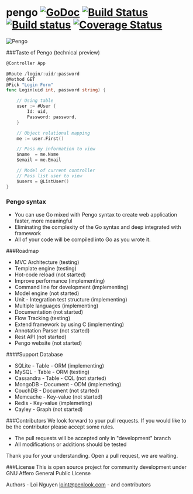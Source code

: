 # pengo [![GoDoc](https://godoc.org/github.com/penlook/pengo?status.svg)](https://godoc.org/github.com/penlook/pengo) [![Build Status](https://travis-ci.org/penlook/pengo.svg)](https://travis-ci.org/penlook/pengo) [![Build status](https://ci.appveyor.com/api/projects/status/u6m54q5v1tgl9sxh?svg=true)](https://ci.appveyor.com/project/loint/pengo) [![Coverage Status](https://coveralls.io/repos/penlook/pengo/badge.svg)](https://coveralls.io/r/penlook/pengo)

![Pengo](https://lh4.googleusercontent.com/TQl3iiJHC7br7wOqgs4tpZHMU86T3hj1S7-WFKiN8U5eDpWZEu3jMZW2MaUP1KKXF6Uiw2Fr5XXUJZE=w1896-h815)

###Taste of Pengo (technical preview)

```go
@Controller App

@Route /login/:uid/:password
@Method GET
@Pick "Login Form"
func Login(uid int, password string) {

	// Using table
	user := #User {
		Id: uid,
		Password: password,
	}

	// Object relational mapping
	me := user.First()

	// Pass my information to view
	$name  = me.Name
	$email = me.Email

	// Model of current controller
	// Pass list user to view
	$users = @ListUser()
}
```

### Pengo syntax
- You can use Go mixed with Pengo syntax to create web application faster, more meaningful
- Eliminating the complexity of the Go syntax and deep integrated with framework
- All of your code will be compiled into Go as you wrote it.

###Roadmap

- MVC Architecture (testing)
- Template engine (testing)
- Hot-code reload (not started)
- Improve performance (implementing)
- Command line for development (implementing)
- Model engine (not started)
- Unit - Integration test structure (implementing)
- Multiple languages (implementing)
- Documentation (not started)
- Flow Tracking (testing)
- Extend framework by using C (implementing)
- Annotation Parser (not started)
- Rest API (not started)
- Pengo website (not started)

####Support Database

- SQLite	  -   Table      - ORM  (implementing)
- MySQL      -   Table      - ORM  (testing)
- Cassandra  -   Table      - CQL  (not started)
- MongoDB    -   Document   - ODM  (implemeting)
- CouchDB    -   Document          (not started)
- Memcache   -   Key-value         (not started)
- Redis      -   Key-value         (implemeting)
- Cayley     -   Graph             (not started)

###Contributors
We look forward to your pull requests. If you would like to be the contributor please accept some rules.

- The pull requests will be accepted only in "development" branch
- All modifications or additions should be tested

Thank you for your understanding.
Open a pull request, we are waiting.

###License
This is open source project for community development under GNU Affero General Public License

Authors
	- Loi Nguyen <loint@penlook.com>
	- and contributors






